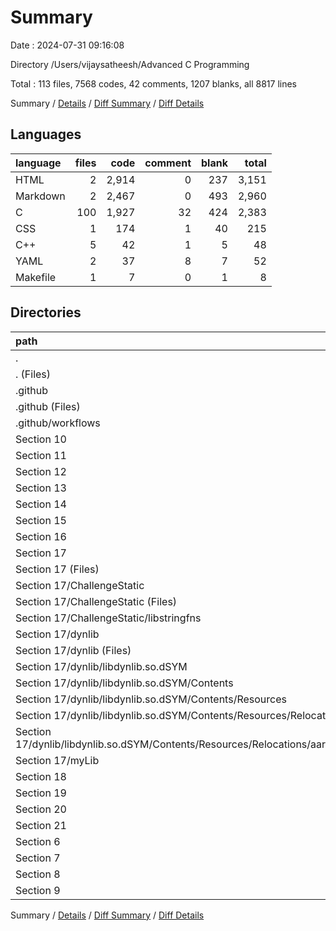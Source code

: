 # Summary

Date : 2024-07-31 09:16:08

Directory /Users/vijaysatheesh/Advanced C Programming

Total : 113 files,  7568 codes, 42 comments, 1207 blanks, all 8817 lines

Summary / [Details](details.md) / [Diff Summary](diff.md) / [Diff Details](diff-details.md)

## Languages
| language | files | code | comment | blank | total |
| :--- | ---: | ---: | ---: | ---: | ---: |
| HTML | 2 | 2,914 | 0 | 237 | 3,151 |
| Markdown | 2 | 2,467 | 0 | 493 | 2,960 |
| C | 100 | 1,927 | 32 | 424 | 2,383 |
| CSS | 1 | 174 | 1 | 40 | 215 |
| C++ | 5 | 42 | 1 | 5 | 48 |
| YAML | 2 | 37 | 8 | 7 | 52 |
| Makefile | 1 | 7 | 0 | 1 | 8 |

## Directories
| path | files | code | comment | blank | total |
| :--- | ---: | ---: | ---: | ---: | ---: |
| . | 113 | 7,568 | 42 | 1,207 | 8,817 |
| . (Files) | 9 | 5,587 | 1 | 781 | 6,369 |
| .github | 2 | 31 | 8 | 6 | 45 |
| .github (Files) | 1 | 1 | 0 | 0 | 1 |
| .github/workflows | 1 | 30 | 8 | 6 | 44 |
| Section 10 | 14 | 320 | 0 | 60 | 380 |
| Section 11 | 8 | 118 | 0 | 30 | 148 |
| Section 12 | 3 | 76 | 0 | 14 | 90 |
| Section 13 | 2 | 26 | 0 | 4 | 30 |
| Section 14 | 5 | 55 | 0 | 13 | 68 |
| Section 15 | 5 | 82 | 3 | 18 | 103 |
| Section 16 | 6 | 118 | 6 | 24 | 148 |
| Section 17 | 11 | 132 | 1 | 34 | 167 |
| Section 17 (Files) | 3 | 30 | 0 | 13 | 43 |
| Section 17/ChallengeStatic | 3 | 84 | 1 | 17 | 102 |
| Section 17/ChallengeStatic (Files) | 1 | 13 | 0 | 7 | 20 |
| Section 17/ChallengeStatic/libstringfns | 2 | 71 | 1 | 10 | 82 |
| Section 17/dynlib | 3 | 13 | 0 | 3 | 16 |
| Section 17/dynlib (Files) | 2 | 6 | 0 | 2 | 8 |
| Section 17/dynlib/libdynlib.so.dSYM | 1 | 7 | 0 | 1 | 8 |
| Section 17/dynlib/libdynlib.so.dSYM/Contents | 1 | 7 | 0 | 1 | 8 |
| Section 17/dynlib/libdynlib.so.dSYM/Contents/Resources | 1 | 7 | 0 | 1 | 8 |
| Section 17/dynlib/libdynlib.so.dSYM/Contents/Resources/Relocations | 1 | 7 | 0 | 1 | 8 |
| Section 17/dynlib/libdynlib.so.dSYM/Contents/Resources/Relocations/aarch64 | 1 | 7 | 0 | 1 | 8 |
| Section 17/myLib | 2 | 5 | 0 | 1 | 6 |
| Section 18 | 14 | 211 | 9 | 45 | 265 |
| Section 19 | 1 | 66 | 0 | 12 | 78 |
| Section 20 | 8 | 181 | 0 | 42 | 223 |
| Section 21 | 4 | 97 | 0 | 30 | 127 |
| Section 6 | 6 | 86 | 1 | 23 | 110 |
| Section 7 | 1 | 14 | 1 | 4 | 19 |
| Section 8 | 10 | 214 | 9 | 37 | 260 |
| Section 9 | 4 | 154 | 3 | 30 | 187 |

Summary / [Details](details.md) / [Diff Summary](diff.md) / [Diff Details](diff-details.md)
